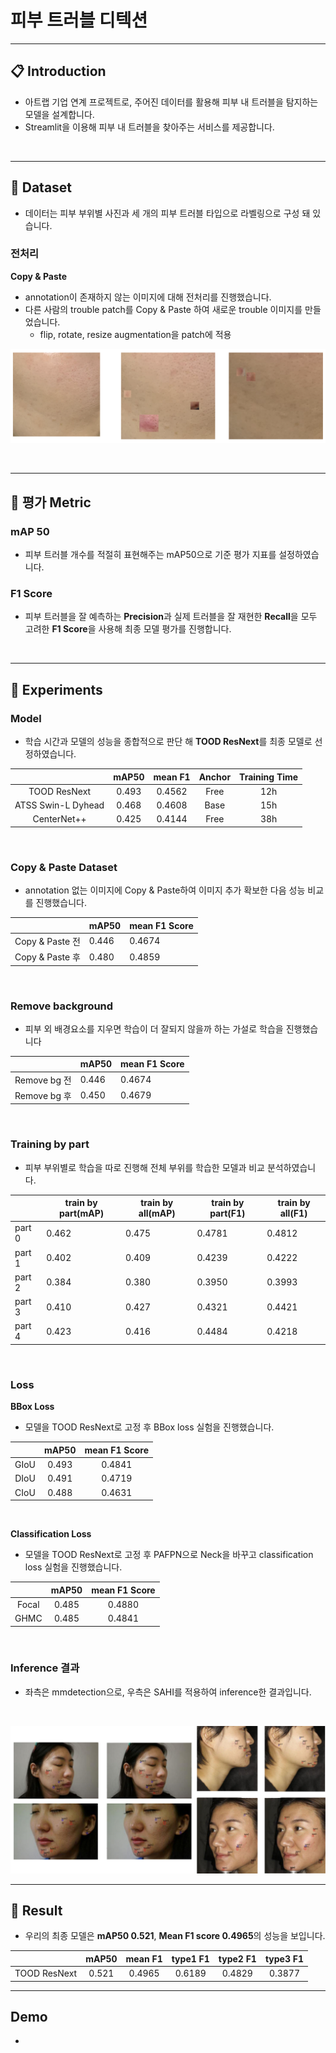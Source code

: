 # 피부 트러블 디텍션

---
## 📋 Introduction
- 아트랩 기업 연계 프로젝트로, 주어진 데이터를 활용해 피부 내 트러블을 탐지하는 모델을 설계합니다.
- Streamlit을 이용해 피부 내 트러블을 찾아주는 서비스를 제공합니다.
<br>

---
## 📑 Dataset
- 데이터는 피부 부위별 사진과 세 개의 피부 트러블 타입으로 라벨링으로 구성 돼 있습니다.


### 전처리
**Copy & Paste**
- annotation이 존재하지 않는 이미지에 대해 전처리를 진행했습니다.
- 다른 사람의 trouble patch를 Copy & Paste 하여 새로운 trouble 이미지를 만들었습니다.
    - flip, rotate, resize augmentation을 patch에 적용
    
![image](src\copypaste.png)

<br>

---
## 📝 평가 Metric
### mAP 50
- 피부 트러블 개수를 적절히 표현해주는 mAP50으로 기준 평가 지표를 설정하였습니다.
### F1 Score
- 피부 트러블을 잘 예측하는 **Precision**과 실제 트러블을 잘 재현한 **Recall**을 모두 고려한 **F1 Score**을 사용해 최종 모델 평가를 진행합니다.
<br>

---
## 🧪 Experiments
### Model
- 학습 시간과 모델의 성능을 종합적으로 판단 해 **TOOD ResNext**를 최종 모델로 선정하였습니다.

|  | mAP50 | mean F1 | Anchor|  Training Time | 
| :---: | :---: | :---: | :---: | :---: |
| TOOD ResNext | 0.493 | 0.4562 | Free | 12h |
| ATSS Swin-L Dyhead | 0.468 | 0.4608 | Base | 15h |
| CenterNet++ | 0.425 | 0.4144 | Free |  38h | 
<br>

### Copy & Paste Dataset
- annotation 없는 이미지에 Copy & Paste하여 이미지 추가 확보한 다음 성능 비교를 진행했습니다.

|  | mAP50 | mean F1 Score |
| --- | --- | --- |
| Copy & Paste 전 | 0.446 | 0.4674 |
| Copy & Paste 후 | 0.480 | 0.4859 |
<br>

### Remove background
- 피부 외 배경요소를 지우면 학습이 더 잘되지 않을까 하는 가설로 학습을 진행했습니다

|  | mAP50 | mean F1 Score |
| --- | --- | --- |
| Remove bg 전 | 0.446 | 0.4674 |
| Remove bg 후 | 0.450 | 0.4679 |
<br>

### Training by part
- 피부 부위별로 학습을 따로 진행해 전체 부위를 학습한 모델과 비교 분석하였습니다.

|  | train by part(mAP) | train by all(mAP) | train by part(F1) | train by all(F1) |
| --- | --- | --- | --- | --- |
| part 0 | 0.462 | 0.475 | 0.4781 | 0.4812 |
| part 1 | 0.402 | 0.409 | 0.4239 | 0.4222 |
| part 2 | 0.384 | 0.380 | 0.3950 | 0.3993 |
| part 3 | 0.410 | 0.427 | 0.4321 | 0.4421 |
| part 4 | 0.423 | 0.416 | 0.4484 | 0.4218 |
<br>

### Loss

**BBox Loss**
- 모델을 TOOD ResNext로 고정 후 BBox loss 실험을 진행했습니다.

|  | mAP50 | mean F1 Score|
| :---: | :---: | :---: |
| GIoU | 0.493 | 0.4841 |
| DIoU | 0.491 | 0.4719 |
| CIoU | 0.488 | 0.4631 |

<br>    

**Classification Loss**
- 모델을 TOOD ResNext로 고정 후 PAFPN으로 Neck을 바꾸고 classification loss 실험을 진행했습니다.

|  | mAP50 | mean F1 Score|
| :---: | :---: | :---: |
| Focal | 0.485 | 0.4880 |
| GHMC | 0.485 | 0.4841 |

<br>

### Inference 결과
- 좌측은 mmdetection으로, 우측은 SAHI를 적용하여 inference한 결과입니다.
<br>

![image](src\inference_img.png)


---
## 🎯 Result
- 우리의 최종 모델은 **mAP50 0.521**, **Mean F1 score 0.4965**의 성능을 보입니다.

|  | mAP50 | mean F1 | type1 F1 | type2 F1 | type3 F1 |
| :---: | :---: | :---: | :---: | :---: | :---: |
| TOOD ResNext | 0.521 | 0.4965 | 0.6189 | 0.4829 | 0.3877 |


---
## Demo
- 
